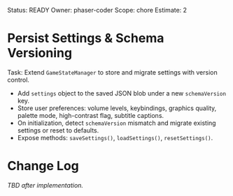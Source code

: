 Status: READY
Owner: phaser-coder
Scope: chore
Estimate: 2

# Persist Settings & Schema Versioning

Task: Extend `GameStateManager` to store and migrate settings with version control.

- Add `settings` object to the saved JSON blob under a new `schemaVersion` key.
- Store user preferences: volume levels, keybindings, graphics quality, palette mode, high-contrast flag, subtitle captions.
- On initialization, detect `schemaVersion` mismatch and migrate existing settings or reset to defaults.
- Expose methods: `saveSettings()`, `loadSettings()`, `resetSettings()`.

# Change Log

_TBD after implementation._
